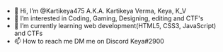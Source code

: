 - 👋 Hi, I’m @Kartikeya475 A.K.A. Kartikeya Verma, Keya, K_V
- 👀 I’m interested in Coding, Gaming, Designing, editing and CTF's
- 🌱 I’m currently learning web development(HTML5, CSS3, JavaScript) and CTFs
- 📫 How to reach me DM me on Discord Keya#2900

<!---
Kartikeya475/Kartikeya475 is a ✨ special ✨ repository because its `README.md` (this file) appears on your GitHub profile.
You can click the Preview link to take a look at your changes.
--->
